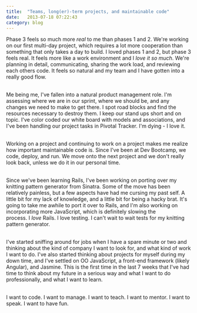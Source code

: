 ```yaml
---
title:  "Teams, long(er)-term projects, and maintainable code"
date:   2013-07-18 07:22:43
category: blog
---
```


Phase 3 feels so much more&nbsp;<em>real</em> to me than phases 1 and 2. We're working on our first multi-day project, which requires a lot more cooperation than something that only takes a day to build. I loved phases 1 and 2, but phase 3 feels real. It feels more like a work environment and I&nbsp;<em>love it so much</em>. We're planning in detail, communicating, sharing the work load, and reviewing each others code. It feels so natural and my team and I have gotten into a really good flow.<br><br>

Me being me, I've fallen into a natural product management role. I'm assessing where we are in our sprint, where we should be, and any changes we need to make to get there. I spot road blocks and find the resources necessary to destroy them. I keep our stand ups short and on topic. I've color coded our white board with models and associations, and I've been handling our project tasks in Pivotal Tracker. I'm dying - I love it.<br><br>

Working on a project and continuing to work on a project makes me realize how important maintainable code is. Since I've been at Dev Bootcamp, we code, deploy, and run. We move onto the next project and we don't really look back, unless we do it in our personal time.<br><br>

Since we've been learning Rails, I've been working on porting over my knitting pattern generator from Sinatra. Some of the move has been relatively painless, but a few aspects have had me cursing my past self. A little bit for my lack of knowledge, and a little bit for being a hacky brat. It's going to take me awhile to port it over to Rails, and I'm also working on incorporating more JavaScript, which is definitely slowing the process.&nbsp;<span>I&nbsp;</span><em>love</em><span> Rails. I love testing. I can't wait to wait tests for my knitting pattern generator.&nbsp;</span><br><br>

<span>I've started sniffing around for jobs when I have a spare minute or two and thinking about the kind of company I want to look for, and&nbsp;</span>what kind of work I want to do. I've also started thinking about projects for myself during my down time, and I've settled on OO JavaScript, a front-end framework (likely Angular), and Jasmine. This is the first time in the last 7 weeks that I've had time to think about my future in a serious way and what I want to do professionally, and what I want to learn.<br><br>

I want to code. I want to manage. I want to teach. I want to mentor. I want to speak. I want to have fun.</p>